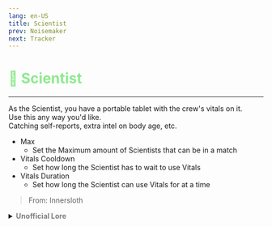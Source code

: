 ```yaml
---
lang: en-US
title: Scientist
prev: Noisemaker
next: Tracker
---
```


# <font color="#8ee98e">🔬 <b>Scientist</b></font> <Badge text="Vanilla" type="tip" vertical="middle"/>
---

As the Scientist, you have a portable tablet with the crew's vitals on it.<br>
Use this any way you'd like.<br>
Catching self-reports, extra intel on body age, etc.
* Max
  * Set the Maximum amount of Scientists that can be in a match
* Vitals Cooldown
  * Set how long the Scientist has to wait to use Vitals
* Vitals Duration
  * Set how long the Scientist can use Vitals for at a time

> From: Innersloth

<details>
<summary><b><font color=gray>Unofficial Lore</font></b></summary>

Placeholder: This role is a ROLE OH EM GOSH
> Submitted by: Member
</details>